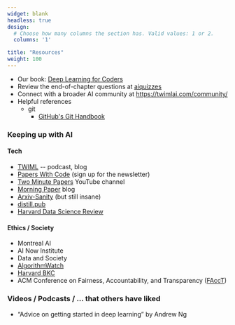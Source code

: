 ```yaml
---
widget: blank
headless: true
design:
  # Choose how many columns the section has. Valid values: 1 or 2.
  columns: '1'

title: "Resources"
weight: 100
---
```


* Our book: [Deep Learning for Coders](https://www.amazon.com/Deep-Learning-Coders-fastai-PyTorch/dp/1492045527/)
* Review the end-of-chapter questions at [aiquizzes](https://aiquizzes.com/)
* Connect with a broader AI community at <https://twimlai.com/community/>
* Helpful references
  * git
    * [GitHub's Git Handbook](https://guides.github.com/introduction/git-handbook/)

### Keeping up with AI

#### Tech

* [TWIML](https://twimlai.com/) -- podcast, blog
* [Papers With Code](https://paperswithcode.com/) (sign up for the newsletter)
* [Two Minute Papers](https://www.youtube.com/channel/UCbfYPyITQ-7l4upoX8nvctg) YouTube channel
* [Morning Paper](https://blog.acolyer.org/) blog
* [Arxiv-Sanity](http://www.arxiv-sanity.com/) (but still insane)
* [distill.pub](https://distill.pub/)
* [Harvard Data Science Review](https://hdsr.mitpress.mit.edu/)

#### Ethics / Society

* Montreal AI
* AI Now Institute
* Data and Society
* [AlgorithmWatch](https://algorithmwatch.org/en/)
* [Harvard BKC](https://twitter.com/BKCHarvard)
* ACM Conference on Fairness, Accountability, and Transparency ([FAccT](https://facctconference.org/))



### Videos / Podcasts / ... that others have liked
* “Advice on getting started in deep learning” by Andrew Ng
  

